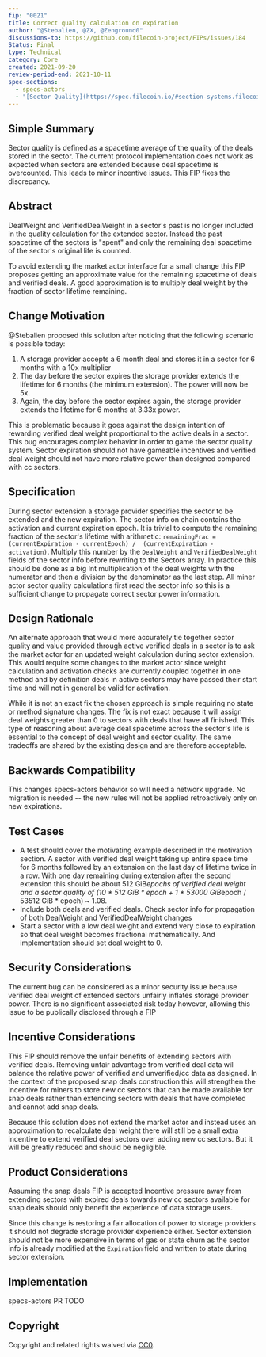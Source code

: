 ```yaml
---
fip: "0021"
title: Correct quality calculation on expiration
author: "@Stebalien, @ZX, @Zenground0"
discussions-to: https://github.com/filecoin-project/FIPs/issues/184 
Status: Final
type: Technical
category: Core
created: 2021-09-20
review-period-end: 2021-10-11
spec-sections: 
  - specs-actors
  - "[Sector Quality](https://spec.filecoin.io/#section-systems.filecoin_mining.sector.sector-quality)"
---
```


<!--You can leave these HTML comments in your merged FIP and delete the visible duplicate text guides, they will not appear and may be helpful to refer to if you edit it again. This is the suggested template for new FIPs. Note that a FIP number will be assigned by an editor. When opening a pull request to submit your FIP, please use an abbreviated title in the filename, `fip-draft_title_abbrev.md`. The title should be 44 characters or less.-->


## Simple Summary
<!--"If you can't explain it simply, you don't understand it well enough." Provide a simplified and layman-accessible explanation of the FIP.-->
Sector quality is defined as a spacetime average of the quality of the deals stored in the sector. The current protocol implementation does not work as expected when sectors are extended because deal spacetime is overcounted.  This leads to minor incentive issues. This FIP fixes the discrepancy.

## Abstract
<!--A short (~200 word) description of the technical issue being addressed.-->
DealWeight and VerifiedDealWeight in a sector's past is no longer included in the quality calculation for the extended sector. Instead the past spacetime of the sectors is "spent" and only the remaining deal spacetime of the sector's original life is counted.

To avoid extending the market actor interface for a small change this FIP proposes getting an approximate value for the remaining spacetime of deals and verified deals. A good approximation is to multiply deal weight by the fraction of sector lifetime remaining.

## Change Motivation
<!--The motivation is critical for FIPs that want to change the Filecoin protocol. It should clearly explain why the existing protocol specification is inadequate to address the problem that the FIP solves. FIP submissions without sufficient motivation may be rejected outright.-->

@Stebalien proposed this solution after noticing that the following scenario is possible today:
1. A storage provider accepts a 6 month deal and stores it in a sector for 6 months with a 10x multiplier
2. The day before the sector expires the storage provider extends the lifetime for 6 months (the minimum extension). The power will now be 5x.
3. Again, the day before the sector expires again, the storage provider extends the lifetime for 6 months at 3.33x power.

This is problematic because it goes against the design intention of rewarding verified deal weight proportional to the active deals in a sector. This bug encourages complex behavior in order to game the sector quality system. Sector expiration should not have gameable incentives and verified deal weight should not have more relative power than designed compared with cc sectors.


## Specification
<!--The technical specification should describe the syntax and semantics of any new feature. The specification should be detailed enough to allow competing, interoperable implementations for any of the current Filecoin implementations. -->

During sector extension a storage provider specifies the sector to be extended and the new expiration. The sector info on chain contains the activation and current expiration epoch.  It is trivial to compute the remaining fraction of the sector's lifetime with arithmetic: `remainingFrac = (currentExpiration - currentEpoch) / 
(currentExpiration - activation)`. Multiply this number by the `DealWeight` and `VerifiedDealWeight` fields of the sector info before rewriting to the Sectors array. In practice this should be done as a big Int multiplication of the deal weights with the numerator and then a division by the denominator as the last step. All miner actor sector quality calculations first read the sector info so this is a sufficient change to propagate correct sector power information.

## Design Rationale
<!--The rationale fleshes out the specification by describing what motivated the design and why particular design decisions were made. It should describe alternate designs that were considered and related work, e.g. how the feature is supported in other languages. The rationale may also provide evidence of consensus within the community, and should discuss important objections or concerns raised during discussion.-->

An alternate approach that would more accurately tie together sector quality and value provided through active verified deals in a sector is to ask the market actor for an updated weight calculation during sector extension. This would require some changes to the market actor since weight calculation and activation checks are currently coupled together in one method and by definition deals in active sectors may have passed their start time and will not in general be valid for activation.

While it is not an exact fix the chosen approach is simple requiring no state or method signature changes. The fix is not exact because it will assign deal weights greater than 0 to sectors with deals that have all finished.  This type of reasoning about average deal spacetime across the sector's life is essential to the concept of deal weight and sector quality. The same tradeoffs are shared by the existing design and are therefore acceptable.


## Backwards Compatibility
<!--All FIPs that introduce backwards incompatibilities must include a section describing these incompatibilities and their severity. The FIP must explain how the author proposes to deal with these incompatibilities. FIP submissions without a sufficient backwards compatibility treatise may be rejected outright.-->

This changes specs-actors behavior so will need a network upgrade. No migration is needed -- the new rules will not be applied retroactively only on new expirations.

## Test Cases
<!--Test cases for an implementation are mandatory for FIPs that are affecting consensus changes. Other FIPs can choose to include links to test cases if applicable.-->

* A test should cover the motivating example described in the motivation section. A sector with verified deal weight taking up entire space time for 6 months followed by an extension on the last day of lifetime twice in a row. With one day remaining during extension after the second extension this should be about 512 GiB*epochs of verified deal weight and a sector quality of (10 * 512 GiB * epoch + 1 * 53000 GiB*epoch / 53512 GiB * epoch) ~ 1.08.
* Include both deals and verified deals. Check sector info for propagation of both DealWeight and VerifiedDealWeight changes 
* Start a sector with a low deal weight and extend very close to expiration so that deal weight becomes fractional mathematically. And implementation should set deal weight to 0.


## Security Considerations
<!--All FIPs must contain a section that discusses the security implications/considerations relevant to the proposed change. Include information that might be important for security discussions, surfaces risks and can be used throughout the life cycle of the proposal. E.g. include security-relevant design decisions, concerns, important discussions, implementation-specific guidance and pitfalls, an outline of threats and risks and how they are being addressed. FIP submissions missing the "Security Considerations" section will be rejected. A FIP cannot proceed to status "Final" without a Security Considerations discussion deemed sufficient by the reviewers.-->

The current bug can be considered as a minor security issue because verified deal weight of extended sectors unfairly inflates storage provider power. There is no significant associated risk today however, allowing this issue to be publically disclosed through a FIP

## Incentive Considerations
<!--All FIPs must contain a section that discusses the incentive implications/considerations relative to the proposed change. Include information that might be important for incentive discussion. A discussion on how the proposed change will incentivize reliable and useful storage is required. FIP submissions missing the "Incentive Considerations" section will be rejected. An FIP cannot proceed to status "Final" without a Incentive Considerations discussion deemed sufficient by the reviewers.-->

This FIP should remove the unfair benefits of extending sectors with verified deals. Removing unfair advantage from verified deal data will balance the relative power of verified and unverified/cc data as designed. In the context of the proposed snap deals construction this will strengthen the incentive for miners to store new cc sectors that can be made available for snap deals rather than extending sectors with deals that have completed and cannot add snap deals.

Because this solution does not extend the market actor and instead uses an approximation to recalculate deal weight there will still be a small extra incentive to extend verified deal sectors over adding new cc sectors. But it will be greatly reduced and should be negligible. 


## Product Considerations
<!--All FIPs must contain a section that discusses the product implications/considerations relative to the proposed change. Include information that might be important for product discussion. A discussion on how the proposed change will enable better storage-related goods and services to be developed on Filecoin. FIP submissions missing the "Product Considerations" section will be rejected. An FIP cannot proceed to status "Final" without a Product Considerations discussion deemed sufficient by the reviewers.-->

Assuming the snap deals FIP is accepted Incentive pressure away from extending sectors with expired deals towards new cc sectors available for snap deals should only benefit the experience of data storage users.

Since this change is restoring a fair allocation of power to storage providers it should not degrade storage provider experience either. Sector extension should not be more expensive in terms of gas or state churn as the sector info is already modified at the `Expiration` field and written to state during sector extension.


## Implementation
<!--The implementations must be completed before any core FIP is given status "Final", but it need not be completed before the FIP is accepted. While there is merit to the approach of reaching consensus on the specification and rationale before writing code, the principle of "rough consensus and running code" is still useful when it comes to resolving many discussions of API details.-->
specs-actors PR TODO

## Copyright
Copyright and related rights waived via [CC0](https://creativecommons.org/publicdomain/zero/1.0/).
